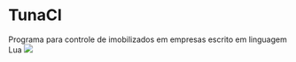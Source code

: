 # TunaCI
Programa para controle de imobilizados em empresas escrito em linguagem Lua
![](https://raw.githubusercontent.com/matheustomieiro/TunaCI/master/TunaCI_logo.png)
